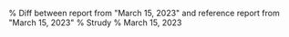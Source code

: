 % Diff between report from "March 15, 2023" and reference report from "March 15, 2023"
% Strudy
% March 15, 2023



